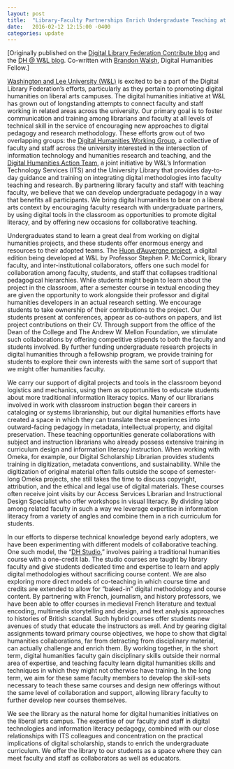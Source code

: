 ```yaml
---
layout: post
title:  "Library-Faculty Partnerships Enrich Undergraduate Teaching at Washington and Lee"
date:   2016-02-12 12:15:00 -0400
categories: update
---
```


[Originally published on the [Digital Library Federation Contribute blog](https://www.diglib.org/archives/11322/) and the [DH @ W&L blog](http://digitalhumanities.wlu.edu). Co-written with [Brandon Walsh](https://bmw9t.github.io/), Digital Humanities Fellow.]


[Washington and Lee University (W&L)](http://www.wlu.edu) is excited to be a part of the Digital Library Federation’s efforts, particularly as they pertain to promoting digital humanities on liberal arts campuses. The digital humanities initiative at W&L has grown out of longstanding attempts to connect faculty and staff working in related areas across the university. Our primary goal is to foster communication and training among librarians and faculty at all levels of technical skill in the service of encouraging new approaches to digital pedagogy and research methodology. These efforts grow out of two overlapping groups: the [Digital Humanities Working Group](https://digitalhumanities.wlu.edu/about/digital-humanities-working-group/), a collective of faculty and staff across the university interested in the intersection of information technology and humanities research and teaching, and the [Digital Humanities Action Team](https://digitalhumanities.wlu.edu/about/dhat/), a joint initiative by W&L’s Information Technology Services (ITS) and the University Library that provides day-to-day guidance and training on integrating digital methodologies into faculty teaching and research. By partnering library faculty and staff with teaching faculty, we believe that we can develop undergraduate pedagogy in a way that benefits all participants. We bring digital humanities to bear on a liberal arts context by encouraging faculty research with undergraduate partners, by using digital tools in the classroom as opportunities to promote digital literacy, and by offering new occasions for collaborative teaching.

Undergraduates stand to learn a great deal from working on digital humanities projects, and these students offer enormous energy and resources to their adopted teams. The [Huon d’Auvergne project](http://www.huondauvergne.org/), a digital edition being developed at W&L by Professor Stephen P. McCormick, library faculty, and inter-institutional collaborators, offers one such model for collaboration among faculty, students, and staff that collapses traditional pedagogical hierarchies. While students might begin to learn about the project in the classroom, after a semester course in textual encoding they are given the opportunity to work alongside their professor and digital humanities developers in an actual research setting. We encourage students to take ownership of their contributions to the project. Our students present at conferences, appear as co-authors on papers, and list project contributions on their CV. Through support from the office of the Dean of the College and The Andrew W. Mellon Foundation, we stimulate such collaborations by offering competitive stipends to both the faculty and students involved. By further funding undergraduate research projects in digital humanities through a fellowship program, we provide training for students to explore their own interests with the same sort of support that we might offer humanities faculty.

We carry our support of digital projects and tools in the classroom beyond logistics and mechanics, using them as opportunities to educate students about more traditional information literacy topics. Many of our librarians involved in work with classroom instruction began their careers in cataloging or systems librarianship, but our digital humanities efforts have created a space in which they can translate these experiences into outward-facing pedagogy in metadata, intellectual property, and digital preservation. These teaching opportunities generate collaborations with subject and instruction librarians who already possess extensive training in curriculum design and information literacy instruction. When working with Omeka, for example, our Digital Scholarship Librarian provides students training in digitization, metadata conventions, and sustainability. While the digitization of original material often falls outside the scope of semester-long Omeka projects, she still takes the time to discuss copyright, attribution, and the ethical and legal use of digital materials. These courses often receive joint visits by our Access Services Librarian and Instructional Design Specialist who offer workshops in visual literacy. By dividing labor among related faculty in such a way we leverage expertise in information literacy from a variety of angles and combine them in a rich curriculum for students.

In our efforts to disperse technical knowledge beyond early adopters, we have been experimenting with different models of collaborative teaching. One such model, the “[DH Studio](https://digitalhumanities.wlu.edu/initiatives/curriculum/),” involves pairing a traditional humanities course with a one-credit lab. The studio courses are taught by library faculty and give students dedicated time and expertise to learn and apply digital methodologies without sacrificing course content. We are also exploring more direct models of co-teaching in which course time and credits are extended to allow for “baked-in” digital methodology and course content. By partnering with French, journalism, and history professors, we have been able to offer courses in medieval French literature and textual encoding, multimedia storytelling and design, and text analysis approaches to histories of British scandal. Such hybrid courses offer students new avenues of study that educate the instructors as well. And by gearing digital assignments toward primary course objectives, we hope to show that digital humanities collaborations, far from detracting from disciplinary material, can actually challenge and enrich them. By working together, in the short term, digital humanities faculty gain disciplinary skills outside their normal area of expertise, and teaching faculty learn digital humanities skills and techniques in which they might not otherwise have training. In the long term, we aim for these same faculty members to develop the skill-sets necessary to teach these same courses and design new offerings without the same level of collaboration and support, allowing library faculty to further develop new courses themselves.

We see the library as the natural home for digital humanities initiatives on the liberal arts campus. The expertise of our faculty and staff in digital technologies and information literacy pedagogy, combined with our close relationships with ITS colleagues and concentration on the practical implications of digital scholarship, stands to enrich the undergraduate curriculum. We offer the library to our students as a space where they can meet faculty and staff as collaborators as well as educators.